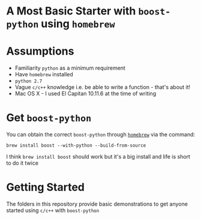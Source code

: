 A Most Basic Starter with `boost-python` using `homebrew`
======


# Assumptions

- Familiarity `python` as a minimum requirement
- Have `homebrew` installed
- `python 2.7`
- Vague `c/c++` knowledge i.e. be able to write a function - that's about it!
- Mac OS X - I used El Capitan 10.11.6 at the time of writing

# Get `boost-python`
You can obtain the correct `boost-python` through [`homebrew`](http://brew.sh/) via the command:

    brew install boost --with-python --build-from-source
	
I think `brew install boost` should work but it's a big install and life is short to do it twice

# Getting Started
The folders in this repository provide basic demonstrations to get anyone started using `c/c++` with `boost-python`